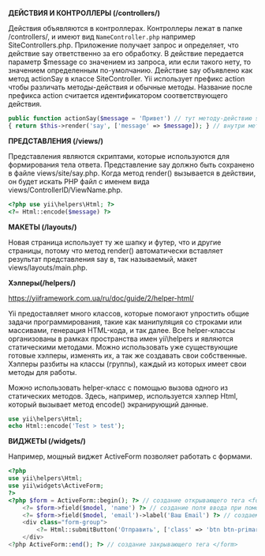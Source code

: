 **ДЕЙСТВИЯ И КОНТРОЛЛЕРЫ (/controllers/)**

Действия объявляются в контроллерах. Контроллеры лежат в папке /controllers/, и имеют вид `NameController.php` например SiteControllers.php. Приложение получает запрос и определяет, что действие say ответственно за его обработку. В действие передается параметр $message со значением из запроса, или если такого нету, то значением определенным по-умолчанию. Действие say объявлено как метод actionSay в классе SiteController. Yii использует префикс action чтобы различать методы-действия и обычные методы. Название после префикса action считается идентификатором соответствующего действия.

```php
public function actionSay($message = 'Привет') // тут методу-действию say передается параметр $message, который по-умолчанию равен значению 'Привет'
{ return $this->render('say', ['message' => $message]); } // внутри метода-действия для вывода отображения представления с именем say используется метод render(), в который передается имя представления и параметры. Результат отображения при помощи return передаётся приложению, которое отдаёт его пользователю.
```

**ПРЕДСТАВЛЕНИЯ (/views/)**

Представления являются скриптами, которые используются для формирования тела ответа. Представление say должно быть сохранено в файле views/site/say.php. Когда метод render() вызывается в действии, он будет искать PHP файл с именем вида views/ControllerID/ViewName.php.

```php
<?php use yii\helpers\Html; ?>
<?= Html::encode($message) ?>
```

**МАКЕТЫ (/layouts/)**

Новая страница использует ту же шапку и футер, что и другие страницы, потому что метод render() автоматически вставляет результат представления say в, так называемый, макет views/layouts/main.php.

**Хэлперы(/helpers/)**

https://yiiframework.com.ua/ru/doc/guide/2/helper-html/

Yii предоставляет много классов, которые помогают упростить общие задачи программирования, такие как манипуляция со строками или массивами, генерация HTML-кода, и так далее. Все helper-классы организованы в рамках пространства имен yii\helpers и являются статическими методами. Можно использовать уже существующие готовые хэлперы, изменять их, а так же создавать свои собственные. Хэлперы разбиты на классы (группы), каждый из которых имеет свои методы для работы.

Можно использовать helper-класс с помощью вызова одного из статических методов. Здесь, например, используется хэлпер Html, который вызывает метод encode() экранирующий данные.

```php
use yii\helpers\Html;
echo Html::encode('Test > test');
```

**ВИДЖЕТЫ (/widgets/)**

Например, мощный виджет ActiveForm позволяет работать с формами.

```php
<?php
use yii\helpers\Html;
use yii\widgets\ActiveForm;
?>
<?php $form = ActiveForm::begin(); ?> // создание открывающего тега <form>
    <?= $form->field($model, 'name') ?> // создание поля ввода при помощи метода field()
    <?= $form->field($model, 'email')->label('Ваш Email') ?> // создаем поле ввода методом field() и модифицируем его, задавая тегу <label> текст 'Ваш Email'
    <div class="form-group">
        <?= Html::submitButton('Отправить', ['class' => 'btn btn-primary']) ?> // создание кнопки происходит с помощью хэлпера Html и его метода submitButton
    </div>
<?php ActiveForm::end(); ?> // создание закрывающего тега </form>
```